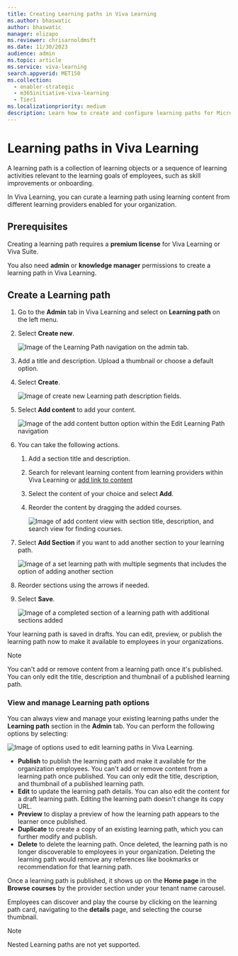 ```yaml
---
title: Creating Learning paths in Viva Learning
ms.author: bhaswatic
author: bhaswatic
manager: elizapo
ms.reviewer: chrisarnoldmsft
ms.date: 11/30/2023
audience: admin
ms.topic: article
ms.service: viva-learning
search.appverid: MET150
ms.collection:
  - enabler-strategic
  - m365initiative-viva-learning
  - Tier1
ms.localizationpriority: medium
description: Learn how to create and configure learning paths for Microsoft Viva Learning.
---
```


# Learning paths in Viva Learning

A learning path is a collection of learning objects or a sequence of learning activities relevant to the learning goals of employees, such as skill improvements or onboarding.

In Viva Learning, you can curate a learning path using learning content from different learning providers enabled for your organization. 

## Prerequisites

Creating a learning path requires a **premium license** for Viva Learning or Viva Suite.

You also need **admin** or **knowledge manager** permissions to create a learning path in Viva Learning.

## Create a Learning path

1. Go to the **Admin** tab in Viva Learning and select on **Learning path** on the left menu.
2. Select **Create new**.

    ![Image of the Learning Path navigation on the admin tab.](../media/learning/learning-path-step1-add-new.png)

3. Add a title and description. Upload a thumbnail or choose a default option. 
4. Select **Create**.

    ![Image of create new Learning path description fields.](../media/learning/learning-path-step-4-title-description.png)

5. Select **Add content** to add your content.

    ![Image of the add content button option within the Edit Learning Path navigation](../media/learning/learning-path-edit-learning-path.png)


6. You can take the following actions.
    1. Add a section title and description.
    1. Search for relevant learning content from learning providers within Viva Learning or [add link to content](learning-path-add-link.md)
    1. Select the content of your choice and select **Add**.
    1. Reorder the content by dragging the added courses. 

        ![Image of add content view with section title, description, and search view for finding courses.](../media/learning/learning-path-add-content.png)

7. Select **Add Section** if you want to add another section to your learning path.

    ![Image of a set learning path with multiple segments that includes the option of adding another section](../media/learning/learning-path-add-section.png)

1. Reorder sections using the arrows if needed.
1. Select **Save**.

    ![Image of a completed section of a learning path with additional sections added](../media/learning/learning-path-final-view.png)

Your learning path is saved in drafts. You can edit, preview, or publish the learning path now to make it available to employees in your organizations. 

>[!NOTE]
>You can't add or remove content from a learning path once it's published. You can only edit the title, description and thumbnail of a published learning path. 

### View and manage Learning path options

You can always view and manage your existing learning paths under the **Learning path** section in the **Admin** tab. You can perform the following options by selecting:

![Image of options used to edit learning paths in Viva Learning.](../media/learning/learning-path-edit-options.png)

- **Publish** to publish the learning path and make it available for the organization employees. You can't add or remove content from a learning path once published. You can only edit the title, description, and thumbnail of a published learning path.
- **Edit** to update the learning path details. You can also edit the content for a draft learning path. Editing the learning path doesn't change its copy URL.
- **Preview** to display a preview of how the learning path appears to the learner once published.
- **Duplicate** to create a copy of an existing learning path, which you can further modify and publish.
- **Delete** to delete the learning path. Once deleted, the learning path is no longer discoverable to employees in your organization. Deleting the learning path would remove any references like bookmarks or recommendation for that learning path.

Once a learning path is published, it shows up on the **Home page** in the **Browse courses** by the provider section under your tenant name carousel.

Employees can discover and play the course by clicking on the learning path card, navigating to the **details** page, and selecting the course thumbnail.

>[!NOTE]
>Nested Learning paths are not yet supported.


